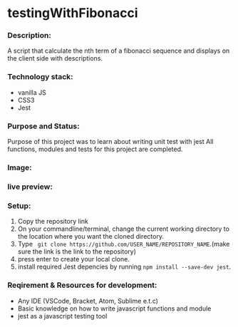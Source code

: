# testingWithFibonacci

### Description: 
A script that calculate  the nth term of a fibonacci sequence and displays on the client side with descriptions. 


### Technology stack:
* vanilla JS
* CSS3
* Jest

### Purpose and Status: 
Purpose of this project was to learn about writing unit test with jest
All functions, modules and tests  for this project are completed.



### Image: 
<!-- <img src="public/img/desktop portfolio mockup.png" width="50%" height="50%">  |   <img src="public/img/portfolio mockup.png" width="18%" height="18%">
 <img src="public/img/portfolio.png" width="60%" height="60%"> -->


### live preview:  
<!--https://olukaisaac.netlify.app/-->

### Setup:
1. Copy the repository link 
2. On your commandline/terminal, change the current working directory to the location where you want the cloned directory.
3. Type ``` git clone https://github.com/USER_NAME/REPOSITORY_NAME```.(make sure the link is the link to the repository)
4. press enter to create your local clone.
5. install required Jest depencies by running ``` npm install --save-dev jest ```.

### Reqirement & Resources for development: 
 * Any IDE (VSCode, Bracket, Atom, Sublime e.t.c)
 * Basic knowledge on how to  write javascript functions and module
 * jest as a javascript testing tool
